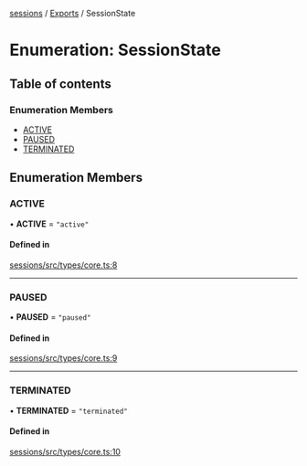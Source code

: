 <!-- 
 ⚠️  AUTO-GENERATED FILE - DO NOT EDIT MANUALLY
 This file is automatically generated by scripts/docs-generator.js
 To make changes, edit the source TypeScript files or update the generator script
-->

[sessions](../../) / [Exports](../modules) / SessionState

# Enumeration: SessionState

## Table of contents

### Enumeration Members

- [ACTIVE](SessionState#active)
- [PAUSED](SessionState#paused)
- [TERMINATED](SessionState#terminated)

## Enumeration Members

### ACTIVE

• **ACTIVE** = ``"active"``

#### Defined in

[sessions/src/types/core.ts:8](https://github.com/woojubb/robota/blob/a69b4da7c5c53be6f90be7c6508928a6d39cf60b/packages/sessions/src/types/core.ts#L8)

___

### PAUSED

• **PAUSED** = ``"paused"``

#### Defined in

[sessions/src/types/core.ts:9](https://github.com/woojubb/robota/blob/a69b4da7c5c53be6f90be7c6508928a6d39cf60b/packages/sessions/src/types/core.ts#L9)

___

### TERMINATED

• **TERMINATED** = ``"terminated"``

#### Defined in

[sessions/src/types/core.ts:10](https://github.com/woojubb/robota/blob/a69b4da7c5c53be6f90be7c6508928a6d39cf60b/packages/sessions/src/types/core.ts#L10)
